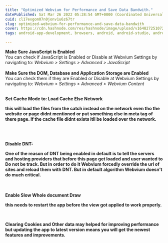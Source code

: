 ```yaml
---
title: "Optimized Webvium for Performance and Save Data Bandwith."
datePublished: Sat Mar 26 2022 05:28:54 GMT+0000 (Coordinated Universal Time)
cuid: cl17exgom07n0jonv1u6z67tr
slug: optimized-webvium-for-performance-and-save-data-bandwith
cover: https://cdn.hashnode.com/res/hashnode/image/upload/v1648272510725/lZOu21RUb.jpg
tags: android-app-development, browsers, android, android-studio, android-apps

---
```


<b>Make Sure JavaScript is Enabled</b><br>
You can check if JavaScript is Enabled or Disable at Webvium Settings by navigating to:
<i>Webvium > Settings > Advanced > JavaScript</i> <br> <br>
<b>Make Sure the DOM, Database and Application Storage are Enabled</b> <br>
You can check them if they are Enabled or Disable at Webvium Settings by navigating to:
<i>Webvium > Settings > Advanced > Webvium Content</i> <br> <br>

<b>Set Cache Mode to: Load Cache Else Network<b><br>
  <p>this will load the files from the catch instead on the network even tho the website or page didnt mentioned or put something else in meta tag of there page. If the cache file didnt exists itll be loaded over the network.</p><br><br>

<b>Disable DNT: </b> <br><p>One of the reason of DNT being enabled in default is to tell the servers and hosting providers that before this page get loaded and user wanted to Do not be track. But in order to do it Webvium forcedly override the url of sites and reload them with DNT. But in default algorithm Webvium doesn't do much critical.</p><br><br>
<b>Enable Slow Whole document Draw</b><br><p> this needs to restart the app before the view got applied to work properly.</p><br>
<p>Clearing Cookies and Other data may helped for improving performance but updating the app to latest version means you will get the newest features and improvements.</p>